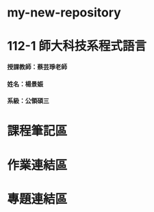 # my-new-repository
# 112-1 師大科技系程式語言
#### 授課教師：蔡芸琤老師
#### 姓名：楊景娠
#### 系級：公領碩三
# 課程筆記區
# 作業連結區
# 專題連結區
